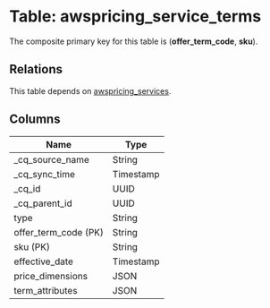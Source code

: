 # Table: awspricing_service_terms

The composite primary key for this table is (**offer_term_code**, **sku**).

## Relations

This table depends on [awspricing_services](awspricing_services.md).

## Columns

| Name          | Type          |
| ------------- | ------------- |
|_cq_source_name|String|
|_cq_sync_time|Timestamp|
|_cq_id|UUID|
|_cq_parent_id|UUID|
|type|String|
|offer_term_code (PK)|String|
|sku (PK)|String|
|effective_date|Timestamp|
|price_dimensions|JSON|
|term_attributes|JSON|